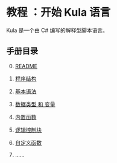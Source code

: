 # 教程 ：开始 Kula 语言
Kula 是一个由 C# 编写的解释型脚本语言。

## 手册目录
0. [README](./../README.md)

1. [程序结构](./tutorial-1.md)

2. [基本语法](./tutorial-2.md)

3. [数据类型 和 变量](./tutorial-3.md)

4. [内置函数](./tutorial-4.md)

5. [逻辑控制块](./tutorial-5.md)

6. [自定义函数](./tutorial-6.md)

7. ......